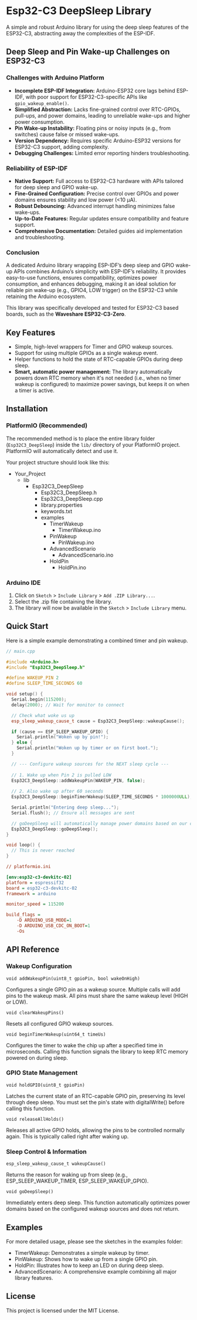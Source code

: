 # Esp32-C3 DeepSleep Library

A simple and robust Arduino library for using the deep sleep features of the ESP32-C3, abstracting away the complexities of the ESP-IDF.

## Deep Sleep and Pin Wake-up Challenges on ESP32-C3

### Challenges with Arduino Platform

- **Incomplete ESP-IDF Integration:** Arduino-ESP32 core lags behind ESP-IDF, with poor support for ESP32-C3-specific APIs like ```gpio_wakeup_enable()```.
- **Simplified Abstraction:** Lacks fine-grained control over RTC-GPIOs, pull-ups, and power domains, leading to unreliable wake-ups and higher power consumption.
- **Pin Wake-up Instability:** Floating pins or noisy inputs (e.g., from switches) cause false or missed wake-ups.
- **Version Dependency:** Requires specific Arduino-ESP32 versions for ESP32-C3 support, adding complexity.
- **Debugging Challenges:** Limited error reporting hinders troubleshooting.

### Reliability of ESP-IDF

- **Native Support:** Full access to ESP32-C3 hardware with APIs tailored for deep sleep and GPIO wake-up.
- **Fine-Grained Configuration:** Precise control over GPIOs and power domains ensures stability and low power (<10 µA).
- **Robust Debouncing:** Advanced interrupt handling minimizes false wake-ups.
- **Up-to-Date Features:** Regular updates ensure compatibility and feature support.
- **Comprehensive Documentation:** Detailed guides aid implementation and troubleshooting.

### Conclusion

A dedicated Arduino library wrapping ESP-IDF’s deep sleep and GPIO wake-up APIs combines Arduino’s simplicity with ESP-IDF’s reliability. It provides easy-to-use functions, ensures compatibility, optimizes power consumption, and enhances debugging, making it an ideal solution for reliable pin wake-up (e.g., GPIO4, LOW trigger) on the ESP32-C3 while retaining the Arduino ecosystem.

This library was specifically developed and tested for ESP32-C3 based boards, such as the **Waveshare ESP32-C3-Zero**.

## Key Features

-   Simple, high-level wrappers for Timer and GPIO wakeup sources.
-   Support for using multiple GPIOs as a single wakeup event.
-   Helper functions to hold the state of RTC-capable GPIOs during deep sleep.
-   **Smart, automatic power management:** The library automatically powers down RTC memory when it's not needed (i.e., when no timer wakeup is configured) to maximize power savings, but keeps it on when a timer is active.

## Installation

### PlatformIO (Recommended)

The recommended method is to place the entire library folder (`Esp32C3_DeepSleep`) inside the `lib/` directory of your PlatformIO project. PlatformIO will automatically detect and use it.

Your project structure should look like this:

- Your_Project
  - lib
    - Esp32C3_DeepSleep
      - Esp32C3_DeepSleep.h
      - Esp32C3_DeepSleep.cpp
      - library.properties
      - keywords.txt
      - examples
        - TimerWakeup
          - TimerWakeup.ino
        - PinWakeup
          - PinWakeup.ino
        - AdvancedScenario
          - AdvancedScenario.ino
        - HoldPin
          - HoldPin.ino

### Arduino IDE

1.  Click on `Sketch` > `Include Library` > `Add .ZIP Library...`.
2.  Select the .zip file containing the library.
3.  The library will now be available in the `Sketch` > `Include Library` menu.

## Quick Start

Here is a simple example demonstrating a combined timer and pin wakeup.

```cpp
// main.cpp

#include <Arduino.h>
#include "Esp32C3_DeepSleep.h"

#define WAKEUP_PIN 2
#define SLEEP_TIME_SECONDS 60

void setup() {
  Serial.begin(115200);
  delay(2000); // Wait for monitor to connect

  // Check what woke us up
  esp_sleep_wakeup_cause_t cause = Esp32C3_DeepSleep::wakeupCause();

  if (cause == ESP_SLEEP_WAKEUP_GPIO) {
    Serial.println("Woken up by pin!");
  } else {
    Serial.println("Woken up by timer or on first boot.");
  }

  // --- Configure wakeup sources for the NEXT sleep cycle ---
  
  // 1. Wake up when Pin 2 is pulled LOW
  Esp32C3_DeepSleep::addWakeupPin(WAKEUP_PIN, false);
  
  // 2. Also wake up after 60 seconds
  Esp32C3_DeepSleep::beginTimerWakeup(SLEEP_TIME_SECONDS * 1000000ULL);

  Serial.println("Entering deep sleep...");
  Serial.flush(); // Ensure all messages are sent

  // goDeepSleep will automatically manage power domains based on our configuration
  Esp32C3_DeepSleep::goDeepSleep();
}

void loop() {
  // This is never reached
}

```

```ini
// platformio.ini

[env:esp32-c3-devkitc-02]
platform = espressif32
board = esp32-c3-devkitc-02
framework = arduino

monitor_speed = 115200

build_flags = 
    -D ARDUINO_USB_MODE=1
    -D ARDUINO_USB_CDC_ON_BOOT=1
    -Os
```

## API Reference

### Wakeup Configuration

```void addWakeupPin(uint8_t gpioPin, bool wakeOnHigh)```

Configures a single GPIO pin as a wakeup source. Multiple calls will add pins to the wakeup mask. All pins must share the same wakeup level (HIGH or LOW).

```void clearWakeupPins()```

Resets all configured GPIO wakeup sources.

```void beginTimerWakeup(uint64_t timeUs)```

Configures the timer to wake the chip up after a specified time in microseconds. Calling this function signals the library to keep RTC memory powered on during sleep.

### GPIO State Management

```void holdGPIO(uint8_t gpioPin)```

Latches the current state of an RTC-capable GPIO pin, preserving its level through deep sleep. You must set the pin's state with digitalWrite() before calling this function.

```void releaseAllHolds()```

Releases all active GPIO holds, allowing the pins to be controlled normally again. This is typically called right after waking up.

### Sleep Control & Information

```esp_sleep_wakeup_cause_t wakeupCause()```

Returns the reason for waking up from sleep (e.g., ESP_SLEEP_WAKEUP_TIMER, ESP_SLEEP_WAKEUP_GPIO).

```void goDeepSleep()```

Immediately enters deep sleep. This function automatically optimizes power domains based on the configured wakeup sources and does not return.

## Examples

For more detailed usage, please see the sketches in the examples folder:
- TimerWakeup: Demonstrates a simple wakeup by timer.
- PinWakeup: Shows how to wake up from a single GPIO pin.
- HoldPin: Illustrates how to keep an LED on during deep sleep.
- AdvancedScenario: A comprehensive example combining all major library features.

## License

This project is licensed under the MIT License.
